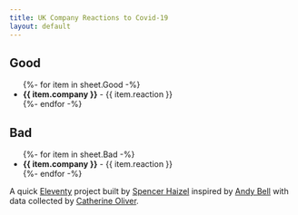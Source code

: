 ```yaml
---
title: UK Company Reactions to Covid-19
layout: default
---
```


<div class="companies">
  <div class="companies__column">
    <h2>Good</h2>
    <ul class="listing">
      {%- for item in sheet.Good -%}
        <li><strong>{{ item.company }}</strong> - {{ item.reaction }}</li>
      {%- endfor -%}
    </ul>
  </div>

  <div class="companies__column">
    <h2>Bad</h2>
    <ul class="listing">
      {%- for item in sheet.Bad -%}
        <li><strong>{{ item.company }}</strong> - {{ item.reaction }}</li>
      {%- endfor -%}
    </ul>
  </div>
</div>

A quick [Eleventy](https://www.11ty.io/) project built by [Spencer Haizel](https://twitter.com/spenncerr) inspired by [Andy Bell](https://twitter.com/hankchizljaw) with data collected by [Catherine Oliver](https://twitter.com/katiecmoliver/).